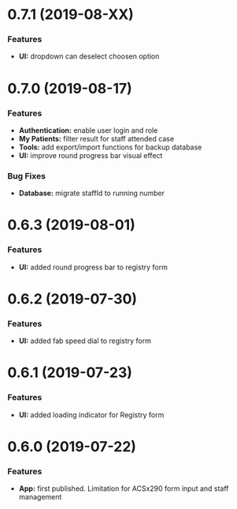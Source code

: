 # 0.7.1 (2019-08-XX)

### Features

- **UI:** dropdown can deselect choosen option

# 0.7.0 (2019-08-17)

### Features

- **Authentication:** enable user login and role
- **My Patients:** filter result for staff attended case
- **Tools:** add export/import functions for backup database
- **UI:** improve round progress bar visual effect

### Bug Fixes

- **Database:** migrate staffId to running number

# 0.6.3 (2019-08-01)

### Features

- **UI:** added round progress bar to registry form

# 0.6.2 (2019-07-30)

### Features

- **UI:** added fab speed dial to registry form

# 0.6.1 (2019-07-23)

### Features

- **UI:** added loading indicator for Registry form

# 0.6.0 (2019-07-22)

### Features

- **App:** first published. Limitation for ACSx290 form input and staff management
